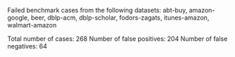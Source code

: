 Failed benchmark cases from the following datasets: abt-buy, amazon-google, beer, dblp-acm, dblp-scholar, fodors-zagats, itunes-amazon, walmart-amazon

Total number of cases: 268
Number of false positives: 204
Number of false negatives: 64